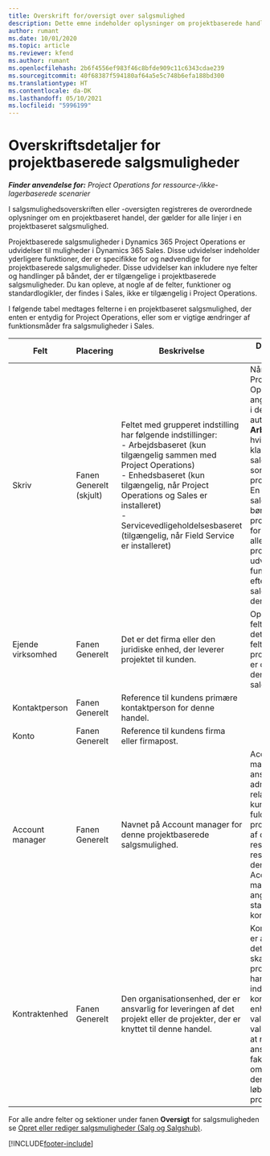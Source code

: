 ```yaml
---
title: Overskrift for/oversigt over salgsmulighed
description: Dette emne indeholder oplysninger om projektbaserede handler og projektbaserede salgsmulighedslinjer.
author: rumant
ms.date: 10/01/2020
ms.topic: article
ms.reviewer: kfend
ms.author: rumant
ms.openlocfilehash: 2b6f4556ef983f46c8bfde909c11c6343cdae239
ms.sourcegitcommit: 40f68387f594180af64a5e5c748b6efa188bd300
ms.translationtype: HT
ms.contentlocale: da-DK
ms.lasthandoff: 05/10/2021
ms.locfileid: "5996199"
---
```

# <a name="header-details-for-project-based-opportunities"></a>Overskriftsdetaljer for projektbaserede salgsmuligheder

_**Finder anvendelse for:** Project Operations for ressource-/ikke-lagerbaserede scenarier_


I salgsmulighedsoverskriften eller -oversigten registreres de overordnede oplysninger om en projektbaseret handel, der gælder for alle linjer i en projektbaseret salgsmulighed.

Projektbaserede salgsmuligheder i Dynamics 365 Project Operations er udvidelser til muligheder i Dynamics 365 Sales. Disse udvidelser indeholder yderligere funktioner, der er specifikke for og nødvendige for projektbaserede salgsmuligheder. Disse udvidelser kan inkludere nye felter og handlinger på båndet, der er tilgængelige i projektbaserede salgsmuligheder. Du kan opleve, at nogle af de felter, funktioner og standardlogikler, der findes i Sales, ikke er tilgængelig i Project Operations.

I følgende tabel medtages felterne i en projektbaseret salgsmulighed, der enten er entydig for Project Operations, eller som er vigtige ændringer af funktionsmåder fra salgsmuligheder i Sales.

| **Felt** | **Placering** | **Beskrivelse** | **Downstream-virkning** |
| --- | --- | --- | --- |
| Skriv | Fanen Generelt (skjult) | Feltet med grupperet indstilling har følgende indstillinger:</br>- Arbejdsbaseret (kun tilgængelig sammen med Project Operations)</br>- Enhedsbaseret (kun tilgængelig, når Project Operations og Sales er installeret)</br>- Servicevedligeholdelsesbaseret (tilgængelig, når Field Service er installeret) | Når du bruger Project Operations, angives værdien i dette felt automatisk til **Arbejdsbaseret**, hvilket klassificerer salgsmuligheden som projektbaseret. En salgsmulighed bør være projektbaseret for at aktivere alle projektspecifikke udvidelser og funktioner i den efterfølgende salgsproces for denne aftale. |
| Ejende virksomhed | Fanen Generelt | Det er det firma eller den juridiske enhed, der leverer projektet til kunden. | Oplysningerne i feltet kopieres til det tilsvarende felt i det projekttilbud, der er oprettet ud fra denne salgsmulighed. |
| Kontaktperson | Fanen Generelt | Reference til kundens primære kontaktperson for denne handel. | |
| Konto | Fanen Generelt | Reference til kundens firma eller firmapost. | |
| Account manager | Fanen Generelt | Navnet på Account manager for denne projektbaserede salgsmulighed. | Account manageren er ansvarlig for at administrere relationen til kunden ved at fuldføre dette projekt. På basis af den reserverbare ressourcepost, der er knyttet til Account manager, angives standarden for kontraktenheden. |
| Kontraktenhed | Fanen Generelt | Den organisationsenhed, der er ansvarlig for leveringen af det projekt eller de projekter, der er knyttet til denne handel. | Kontraktenheden er afdelingen i det firma, der skal gennemføre projekterne, når handlen er indgået. Alle kontraherende enheder har en valuta, og denne valuta bruges til at rapportere de anslåede og faktiske omkostninger, der er påløbet i løbet af projektet. |

For alle andre felter og sektioner under fanen **Oversigt** for salgsmuligheden se [Opret eller rediger salgsmuligheder (Salg og Salgshub)](/dynamics365/sales-enterprise/create-edit-opportunity-sales).


[!INCLUDE[footer-include](../includes/footer-banner.md)]
